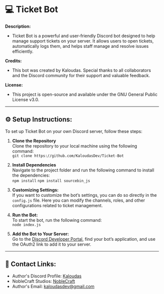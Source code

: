# 💻 Ticket Bot

**Description:**  
- Ticket Bot is a powerful and user-friendly Discord bot designed to help manage support tickets on your server. It allows users to open tickets, automatically logs them, and helps staff manage and resolve issues efficiently.

**Credits:**  
- This bot was created by Kaloudas. Special thanks to all collaborators and the Discord community for their support and valuable feedback.

**License:**  
- This project is open-source and available under the GNU General Public License v3.0.

---

## ⚙️ Setup Instructions:

To set up Ticket Bot on your own Discord server, follow these steps:

1. **Clone the Repository**  
   Clone the repository to your local machine using the following command:  
   `git clone https://github.com/KaloudasDev/Ticket-Bot`

2. **Install Dependencies**  
   Navigate to the project folder and run the following command to install the dependencies:  
   `npm install`
   `npm install sourcebin_js`

3. **Customizing Settings:**  
   If you want to customize the bot’s settings, you can do so directly in the `config.js` file. Here you can modify the channels, roles, and other configurations related to ticket management.

4. **Run the Bot:**  
   To start the bot, run the following command:  
   `node index.js`

5. **Add the Bot to Your Server:**  
   Go to the [Discord Developer Portal](https://discord.com/developers/applications), find your bot’s application, and use the OAuth2 link to add it to your server.

---

## 🔗 Contact Links:
- Author's Discord Profile: [Kaloudas](https://discordlookup.com/user/1069279857072160921)
- NobleCraft Studios: [NobleCraft](https://discord.gg/noblecraft)
- Author's Email: [kaloudasdev@gmail.com](mailto:kaloudasdev@example.com)
